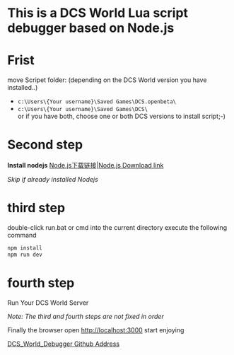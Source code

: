 # This is a DCS World Lua script debugger based on Node.js
# Frist
move Scripet folder: (depending on the DCS World version you have installed..)
* `c:\Users\{Your username}\Saved Games\DCS.openbeta\`
* `c:\Users\{Your username}\Saved Games\DCS\`  
or if you have both, choose one or both DCS versions to install script;-)


# Second step
**Install nodejs**
[Node.js下载链接](https://nodejs.org/zh-cn/)|[Node.js Download link](https://nodejs.org/en/)

_Skip if already installed Nodejs_
# third step
double-click run.bat or cmd into the current directory execute the following command
```bash
npm install
npm run dev
```
# fourth step
Run Your DCS World Server

*Note: The third and fourth steps are not fixed in order*

Finally the browser open [http://localhost:3000](http://localhost:3000) start enjoying

[DCS_World_Debugger Github Address](https://github.com/zzjtnb/DCS_World_Debugger)